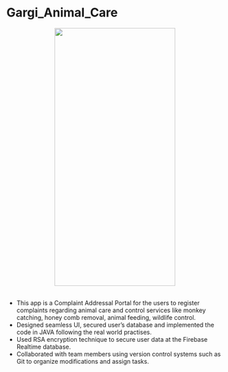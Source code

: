 # Gargi_Animal_Care

<div align="center">
<a href="url"><img src="https://github.com/nitishv2017/Gargi_Animal_Care/blob/master/Login.jpg"  width="281" height="600" ></a>
</div>
<br/> 

* This app is a Complaint Addressal Portal for the users to register complaints regarding animal care and control services
like monkey catching, honey comb removal, animal feeding, wildlife control.
* Designed seamless UI, secured user’s database and implemented the code in JAVA following the real world practises.
* Used RSA encryption technique to secure user data at the Firebase Realtime database.
* Collaborated with team members using version control systems such as Git to organize modifications and assign tasks.
